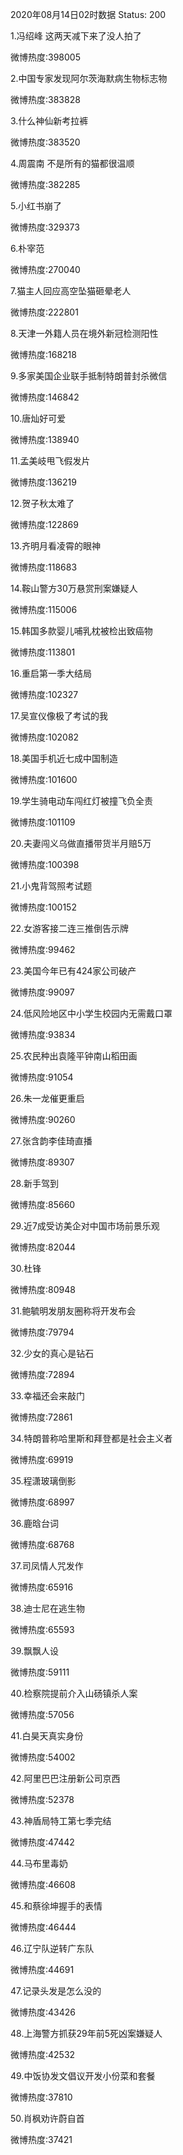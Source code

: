 2020年08月14日02时数据
Status: 200

1.冯绍峰 这两天减下来了没人拍了

微博热度:398005

2.中国专家发现阿尔茨海默病生物标志物

微博热度:383828

3.什么神仙新考拉裤

微博热度:383520

4.周震南 不是所有的猫都很温顺

微博热度:382285

5.小红书崩了

微博热度:329373

6.朴宰范

微博热度:270040

7.猫主人回应高空坠猫砸晕老人

微博热度:222801

8.天津一外籍人员在境外新冠检测阳性

微博热度:168218

9.多家美国企业联手抵制特朗普封杀微信

微博热度:146842

10.唐灿好可爱

微博热度:138940

11.孟美岐甩飞假发片

微博热度:136219

12.贺子秋太难了

微博热度:122869

13.齐明月看凌霄的眼神

微博热度:118683

14.鞍山警方30万悬赏刑案嫌疑人

微博热度:115006

15.韩国多款婴儿哺乳枕被检出致癌物

微博热度:113801

16.重启第一季大结局

微博热度:102327

17.吴宣仪像极了考试的我

微博热度:102082

18.美国手机近七成中国制造

微博热度:101600

19.学生骑电动车闯红灯被撞飞负全责

微博热度:101109

20.夫妻闯义乌做直播带货半月赔5万

微博热度:100398

21.小鬼背驾照考试题

微博热度:100152

22.女游客接二连三推倒告示牌

微博热度:99462

23.美国今年已有424家公司破产

微博热度:99097

24.低风险地区中小学生校园内无需戴口罩

微博热度:93834

25.农民种出袁隆平钟南山稻田画

微博热度:91054

26.朱一龙催更重启

微博热度:90260

27.张含韵李佳琦直播

微博热度:89307

28.新手驾到

微博热度:85660

29.近7成受访美企对中国市场前景乐观

微博热度:82044

30.杜锋

微博热度:80948

31.鲍毓明发朋友圈称将开发布会

微博热度:79794

32.少女的真心是钻石

微博热度:72894

33.幸福还会来敲门

微博热度:72861

34.特朗普称哈里斯和拜登都是社会主义者

微博热度:69919

35.程潇玻璃倒影

微博热度:68997

36.鹿晗台词

微博热度:68768

37.司凤情人咒发作

微博热度:65916

38.迪士尼在逃生物

微博热度:65593

39.飘飘人设

微博热度:59111

40.检察院提前介入山砀镇杀人案

微博热度:57056

41.白昊天真实身份

微博热度:54002

42.阿里巴巴注册新公司京西

微博热度:52378

43.神盾局特工第七季完结

微博热度:47442

44.马布里毒奶

微博热度:46608

45.和蔡徐坤握手的表情

微博热度:46444

46.辽宁队逆转广东队

微博热度:44691

47.记录头发是怎么没的

微博热度:43426

48.上海警方抓获29年前5死凶案嫌疑人

微博热度:42532

49.中饭协发文倡议开发小份菜和套餐

微博热度:37810

50.肖枫劝许蔚自首

微博热度:37421

